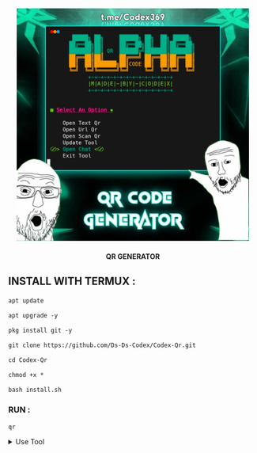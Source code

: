 <h2 align="center"> <img src="https://raw.githubusercontent.com/Ds-Ds-Codex/Codex-Qr/refs/heads/main/Codex-qr.jpg" width="470" /> </h2>

<p align="center">

<p align="center"><b>QR GENERATOR</b <code></code></p>



## INSTALL WITH TERMUX :

```
apt update
```
```
apt upgrade -y
```
```
pkg install git -y
```
```
git clone https://github.com/Ds-Ds-Codex/Codex-Qr.git
```
```
cd Codex-Qr
```
```
chmod +x *
```
```
bash install.sh
```

### RUN :

```
qr
```

<details id="missing-code-coverage">
  <summary>Use Tool</summary>

##### How to use Codex-Qr tools

```

```

</details>
  
